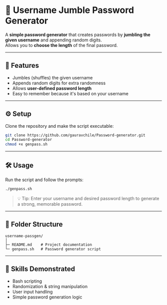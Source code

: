 # 🔐 Username Jumble Password Generator

A **simple password generator** that creates passwords by **jumbling the given username** and appending random digits.  
Allows you to **choose the length** of the final password.

---

## 🌟 Features

- Jumbles (shuffles) the given username  
- Appends random digits for extra randomness  
- Allows **user-defined password length**  
- Easy to remember because it's based on your username  

---

## ⚙️ Setup

Clone the repository and make the script executable:

```bash
git clone https://github.com/gauravchile/Password-generator.git
cd Password-generator
chmod +x genpass.sh
```

---

## 🛠️ Usage

Run the script and follow the prompts:

```bash
./genpass.sh
```

> 💡 Tip: Enter your username and desired password length to generate a strong, memorable password.

---

## 📁 Folder Structure

```
username-passgen/
│
├─ README.md    # Project documentation
└─ genpass.sh   # Password generator script
```

---

## 🎯 Skills Demonstrated

- Bash scripting  
- Randomization & string manipulation  
- User input handling  
- Simple password generation logic  
